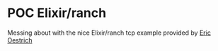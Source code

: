# POC Elixir/ranch

Messing about with the nice Elixir/ranch tcp example provided by [Eric Oestrich](https://blog.oestrich.org/2017/07/using-ranch-with-elixir/?utm_campaign=elixir_radar_104)
